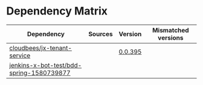 # Dependency Matrix

Dependency | Sources | Version | Mismatched versions
---------- | ------- | ------- | -------------------
[cloudbees/jx-tenant-service](https://github.com/cloudbees/jx-tenant-service) |  | [0.0.395](https://github.com/cloudbees/jx-tenant-service/releases/tag/v0.0.395) | 
[jenkins-x-bot-test/bdd-spring-1580739877](https://github.com/jenkins-x-bot-test/bdd-spring-1580739877.git) |  | []() | 
